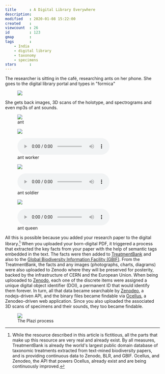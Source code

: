 ```yaml
---
title      : A Digital Library Everywhere
description: 
modified   : 2020-01-08 15:22:00
created    : 
viewcount  : 26
id         : 123
gmap       : 
tags       :
    - India
    - digital library
    - taxonomy
    - specimens
stars      : 
---
```


The researcher is sitting in the café, researching ants on her phone. She goes to the digital library portal and types in "formica"

<figure>
    <img src="formica.gif">
</figure>

She gets back images, 3D scans of the holotype, and spectrograms and even mp3s of ant sounds.

<figure class="not100">
    <img src="ant-3d.gif">
    <figcaption>ant</figcaption>
</figure>

<figure class="not100">
    <img src="ant-sound-worker.png">
</figure>
<figure>
    <audio controls src="/entry-files/D/DI/DIG/Digital-Library-Everywhere/img/ant-sound-worker.mp3">
        Your browser does not support the <code>audio</code> element.
    </audio>
    <figcaption>ant worker</figcaption>
</figure>

<figure class="not100">
    <img src="ant-sound-soldier.png">
</figure>
<figure>
    <audio controls src="/entry-files/D/DI/DIG/Digital-Library-Everywhere/img/ant-sound-soldier.mp3">
        Your browser does not support the <code>audio</code> element.
    </audio>
    <figcaption>ant soldier</figcaption>
</figure>

<figure class="not100">
    <img src="ant-sound-queen.png">
</figure>
<figure>
    <audio controls src="/entry-files/D/DI/DIG/Digital-Library-Everywhere/img/ant-sound-queen.mp3">
        Your browser does not support the <code>audio</code> element.
    </audio>
    <figcaption>ant queen</figcaption>
</figure>

All this is possible because you added your research paper to the digital library.[^1] When you uploaded your born-digital PDF, it triggered a process that extracted the key facts from your paper with the help of semantic tags embedded in the text. The facts were then added to [TreatmentBank](https://treatmentbank.org) and also to the [Global Biodiversity Information Facility (GBIF)](https://gbif.org). From the TreatmentBank, the facts and any images (photographs, charts, diagrams) were also uploaded to Zenodo where they will be preserved for posterity, backed by the infrastructure of CERN and the European Union. When being uplooaded to [Zenodo](https://zenodo.org), each one of the discrete items were assigned a unique digital object identifier (DOI), a permanent ID that would identify them forever. In turn, all that data became searchable by [Zenodeo](https://zenodeo.punkish.org), a nodejs-driven API, and the binary files became findable via [Ocellus](https://ocellus.punkish.org), a Zenodeo-driven web application. Since you also uploaded the associated 3D scans of specimens and their sounds, they too became findable.

<figure>
    <img src="plazi-process.png">
    <figcaption>The Plazi process</figcaption>
</figure>

[^1]: While the resource described in this article is fictitious, all the parts that make up this resource are very real and already exist. By all measures, TreatmentBank is already the world's largest public domain database of taxonomic treatments extracted from text-mined biodiversity papers, and is providing continuous data to Zenodo, BLR, and GBIF. Ocellus, and Zenodeo, the API that powers Ocellus, already exist and are being continuously improved.